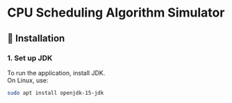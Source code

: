 # CPU Scheduling Algorithm Simulator

## 🚀 Installation

### 1. Set up JDK
To run the application, install JDK.  
On Linux, use:
```bash
sudo apt install openjdk-15-jdk
